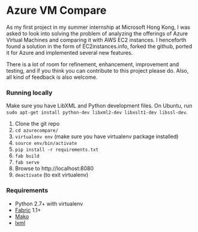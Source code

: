 # Azure VM Compare

As my first project in my summer internship at Microsoft Hong Kong, I was asked to look into solving the problem of analyzing the offerings of Azure Virtual Machines and comparing it with AWS EC2 instances. I henceforth found a solution in the form of EC2instances.info, forked the github, ported it for Azure and implemented several new features.

There is a lot of room for refinement, enhancement, improvement and testing, and if you think you can contribute to this project please do. Also, all kind of feedback is also welcome.


### Running locally

Make sure you have LibXML and Python development files.  On Ubuntu, run `sudo apt-get install python-dev libxml2-dev libxslt1-dev libssl-dev`.

1. Clone the git repo
2. `cd azurecompare/`
3. `virtualenv env` (make sure you have virtualenv package installed)
4. `source env/bin/activate`
5. `pip install -r requirements.txt`
6. `fab build`
7. `fab serve`
8. Browse to http://localhost:8080
9. `deactivate` (to exit virtualenv)


### Requirements

- Python 2.7+ with virtualenv
- [Fabric](http://docs.fabfile.org/en/1.8/) 1.1+
- [Mako](http://www.makotemplates.org/)
- [lxml](http://lxml.de/)

